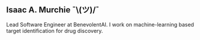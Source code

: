 ## Isaac A. Murchie **¯\\__(ツ)__/¯**

Lead Software Engineer at BenevolentAI. I work on machine-learning based target identification
for drug discovery.
<!--stackedit_data:
eyJoaXN0b3J5IjpbMjYyNDkxMjY4XX0=
-->
